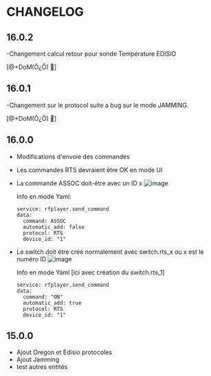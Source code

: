 # CHANGELOG

## 16.0.2
-Changement calcul retour pour sonde Température EDISIO

[@+DoM(Ô¿Ô) 🖖]

## 16.0.1
-Changement sur le protocol suite a bug sur le mode JAMMING.

[@+DoM(Ô¿Ô) 🖖]

## 16.0.0

- Modifications d'envoie des commandes
- Les commandes RTS devraient être OK en mode UI
- La commande ASSOC doit-être avec un ID x
![image](https://user-images.githubusercontent.com/97252459/199836924-f628ac47-9b2c-452c-8e1f-834584a2c43c.png)

  Info en mode Yaml:

      service: rfplayer.send_command
      data:
        command: ASSOC
        automatic_add: false
        protocol: RTS
        device_id: "1"
    

- Le switch doit être créé normalement avec switch.rts_x ou x est le numéro ID
![image](https://user-images.githubusercontent.com/97252459/199837029-8aa97fac-cebe-427d-91b9-775f66cbd6d2.png)

  Info en mode Yaml [ici avec création du switch.rts_1]

      service: rfplayer.send_command
      data:
        command: "ON"
        automatic_add: true
        protocol: RTS
        device_id: "1"

## 15.0.0

- Ajout Oregon et Edisio protocoles
- Ajout Jamming 
- test autres entités
